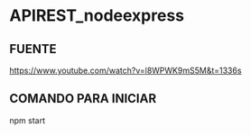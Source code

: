 # APIREST_nodeexpress

## FUENTE
https://www.youtube.com/watch?v=l8WPWK9mS5M&t=1336s


## COMANDO PARA INICIAR
npm start
